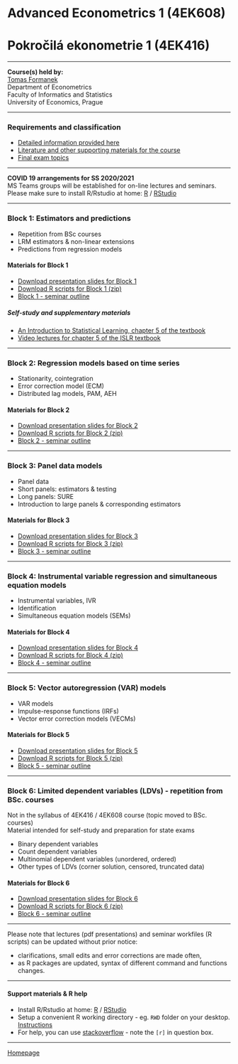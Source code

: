 # Advanced Econometrics 1 (4EK608) 
# Pokročilá ekonometrie 1 (4EK416)

--- 

**Course(s) held by:**  
[Tomas Formanek](https://insis.vse.cz/auth/lide/clovek.pl?id=46723)     
Department of Econometrics   
Faculty of Informatics and Statistics  
University of Economics, Prague  

--- 

### Requirements and classification

+ [Detailed information provided here](./CourseClassification.html)  
+ [Literature and other supporting materials for the course](./LiteratureSupport.html)  
+ [Final exam topics](./FinalExam.html)  

---

**COVID 19 arrangements for SS 2020/2021**  
MS Teams groups will be established for on-line lectures and seminars.  
Please make sure to install R/Rstudio at home: [R](https://www.r-project.org/) / [RStudio](https://www.rstudio.com/products/RStudio/) 

---

### Block 1: Estimators and predictions

+ Repetition from BSc courses  
+ LRM estimators & non-linear extensions  
+ Predictions from regression models  

#### Materials for Block 1  

+ [Download presentation slides for Block 1](https://github.com/formanektomas/4EK608_4EK416/raw/master/Block1/Block1.pdf)
+ [Download R scripts for Block 1 (zip)](https://github.com/formanektomas/4EK608_4EK416/raw/master/Block1/Block1.zip)  
+ [Block 1 - seminar outline ](./Block1.html)

##### Self-study and supplementary materials  
+ [An Introduction to Statistical Learning, chapter 5 of the textbook](http://faculty.marshall.usc.edu/gareth-james/ISL/)  
+ [Video lectures for chapter 5 of the ISLR textbook](https://www.r-bloggers.com/2014/09/in-depth-introduction-to-machine-learning-in-15-hours-of-expert-videos/)
  
---

### Block 2: Regression models based on time series

+ Stationarity, cointegration  
+ Error correction model (ECM)  
+ Distributed lag models, PAM, AEH  

#### Materials for Block 2  

+ [Download presentation slides for Block 2](https://github.com/formanektomas/4EK608_4EK416/raw/master/Block2/Block2.pdf)
+ [Download R scripts for Block 2 (zip)](https://github.com/formanektomas/4EK608_4EK416/raw/master/Block2/Block2.zip)  
+ [Block 2 - seminar outline ](./Block2.html)  
  
---

### Block 3: Panel data models

+ Panel data  
+ Short panels: estimators & testing  
+ Long panels: SURE  
+ Introduction to large panels & corresponding estimators    

#### Materials for Block 3  

+ [Download presentation slides for Block 3](https://github.com/formanektomas/4EK608_4EK416/raw/master/Block3/Block3.pdf)
+ [Download R scripts for Block 3 (zip)](https://github.com/formanektomas/4EK608_4EK416/raw/master/Block3/Block3.zip)  
+ [Block 3 - seminar outline ](./Block3.html)  
  
---

### Block 4: Instrumental variable regression and simultaneous equation models

+ Instrumental variables, IVR  
+ Identification  
+ Simultaneous equation models (SEMs)  

#### Materials for Block 4  

+ [Download presentation slides for Block 4](https://github.com/formanektomas/4EK608_4EK416/raw/master/Block4/Block4.pdf)  
+ [Download R scripts for Block 4 (zip)](https://github.com/formanektomas/4EK608_4EK416/raw/master/Block4/Block4.zip)  
+ [Block 4 - seminar outline ](./Block4.html)  
  
---

### Block 5: Vector autoregression (VAR) models 

+ VAR models
+ Impulse-response functions (IRFs)  
+ Vector error correction models (VECMs)  

#### Materials for Block 5  

+ [Download presentation slides for Block 5](https://github.com/formanektomas/4EK608_4EK416/raw/master/Block5/Block5.pdf)  
+ [Download R scripts for Block 5 (zip)](https://github.com/formanektomas/4EK608_4EK416/raw/master/Block5/Block5.zip)  
+ [Block 5 - seminar outline ](./Block5.html)  

---

### Block 6: Limited dependent variables (LDVs) - repetition from BSc. courses

Not in the syllabus of 4EK416 / 4EK608 course (topic moved to BSc. courses)  
Material intended for self-study and preparation for state exams

+ Binary dependent variables  
+ Count dependent variables  
+ Multinomial dependent variables (unordered, ordered)  
+ Other types of LDVs (corner solution, censored, truncated data)  

#### Materials for Block 6  

+ [Download presentation slides for Block 6](https://github.com/formanektomas/4EK608_4EK416/raw/master/Block6/Block6.pdf)  
+ [Download R scripts for Block 6 (zip)](https://github.com/formanektomas/4EK608_4EK416/raw/master/Block6/Block6.zip)  
+ [Block 6 - seminar outline ](./Block6.html)  

---  

Please note that lectures (pdf presentations) and seminar workfiles (R scripts) can be updated without prior notice:  
* clarifications, small edits and error corrections are made often,
* as R packages are updated, syntax of different command and functions changes.


---

#### Support materials & R help

- Install R/Rstudio at home: [R](https://www.r-project.org/) / [RStudio](https://www.rstudio.com/products/RStudio/)  
- Setup a convenient R working directory - eg. `RWD` folder on your desktop. [Instructions](https://support.rstudio.com/hc/en-us/articles/200711843-Working-Directories-and-Workspaces)  
- For help, you can use [stackoverflow](https://stackoverflow.com/tags/r/info) - note the `[r]` in question box.  

---

[Homepage](https://formanektomas.github.io/4EK608_4EK416/)
